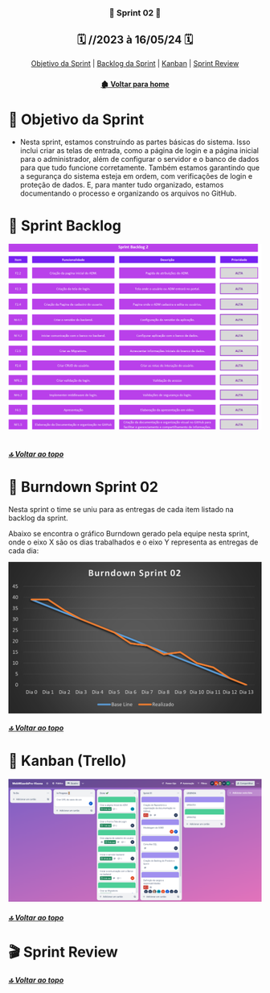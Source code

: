 <span id="topo">

 <div  align="center">

### 📍 Sprint 02 📍

## 🗓️ //2023 à 16/05/24 🗓️

</div>
<div align="center"> 
<a  href="#dart-objetivo-da-sprint">Objetivo da Sprint</a> | 
<a  href="#sprint-backlog">Backlog da Sprint</a> | 
<a  href="#kanban">Kanban</a> | 
<a  href="#sprint-r">Sprint Review</a>
</div>

<div align="center">

### 

</div>

<div align="center">

#### [ 🏚️ Voltar para home](./README.md)

</div>

<span id="dart-objetivo-da-sprint">
 
#  🤝 Objetivo da Sprint

- Nesta sprint, estamos construindo as partes básicas do sistema. Isso inclui criar as telas de entrada, como a página de login e a página inicial para o administrador, além de configurar o servidor e o banco de dados para que tudo funcione corretamente. Também estamos garantindo que a segurança do sistema esteja em ordem, com verificações de login e proteção de dados. E, para manter tudo organizado, estamos documentando o processo e organizando os arquivos no GitHub. 
 
<span id="sprint-backlog">

# 🚧 Sprint Backlog

<div align="center">
    <img alt="WW" height="" width="" src="./sprint2_backlog.png"> 
</div>

 <br>
 
##### [🔝 Voltar ao topo ](#topo)
 
# 📇 Burndown Sprint 02
Nesta sprint o time se uniu para as entregas de cada item listado na backlog da sprint.

Abaixo se encontra o gráfico Burndown gerado pela equipe nesta sprint, onde o eixo X são os dias trabalhados e o eixo Y representa as entregas de cada dia:

<div align="center">
    <img align="center" src="./burndown_sprint02.png">
</div>

##### [🔝 Voltar ao topo ](#topo)


# 📝 Kanban (Trello)
<span id="kanban">

<span id="kanban">

 <div align="center">
    <img height="" width="" src="./kanban_sprint02.png"> 
 </div>

##### [🔝 Voltar ao topo ](#topo)

# 🎬 Sprint Review
<span id="sprint-r">



##### [🔝 Voltar ao topo ](#topo)
